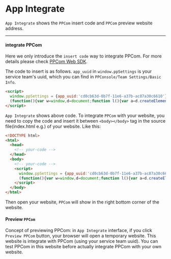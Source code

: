 # App Integrate 

`App Integrate` shows the `PPCom` insert code and `PPCom` preview website address.

------

#### integrate PPCom

Here we only introduce the `insert code` way to integrate PPCom. For more details please check [PPCom Web SDK](../ppcom/web-sdk.md).

The code to insert is as follows. `app_uuid` in `window.ppSettings` is your service team's uuid, which you can find in `PPConsole/Team Settings/Basic Info`.

```html
<script> 
  window.ppSettings = {app_uuid:'cd0cb63d-0b7f-11e6-a37b-ac87a30c6610'};
  (function(){var w=window,d=document;function l(){var a=d.createElement('script');a.type='text/javascript';a.async=!0;a.src='https://ppmessage.com/ppcom/assets/pp-library.min.js';var b=d.getElementsByTagName('script')[0];b.parentNode.insertBefore(a,b)}w.attachEvent?w.attachEvent('onload',l):w.addEventListener('load',l,!1);})()
</script>
```

`App Integrate` shows above code. To integrate `PPCom` with your website, you need to copy the code and insert it between `<body></body>` tag in the source file(index.html e.g.) of your website. Like this:

```html
<!DOCTYPE html>
<html>
  <head>
    <!-- your-code -->
  </head>
  <body>
    <!-- your-code -->
    <script> 
      window.ppSettings = {app_uuid:'cd0cb63d-0b7f-11e6-a37b-ac87a30c6610'};
      (function(){var w=window,d=document;function l(){var a=d.createElement('script');a.type='text/javascript';a.async=!0;a.src='https://ppmessage.com/ppcom/assets/pp-library.min.js';var b=d.getElementsByTagName('script')[0];b.parentNode.insertBefore(a,b)}w.attachEvent?w.attachEvent('onload',l):w.addEventListener('load',l,!1);})()
    </script>
  </body>
</html>
```

Then open your website, `PPCom` will show in the right bottom corner of the website.

#### Preview `PPCom`

Concept of previewing PPCom: in `App Integrate` interface, if you click `Preview PPCom` button, your browser will open a temporary website. This website is integrate with PPCom (using your service team uuid). You can test PPCom in this website before actually integrate PPCom with your own website.
